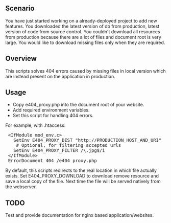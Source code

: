 ## Scenario
You have just started working on a already-deployed project to add new features.
You downloaded the latest version of db from production, latest version of code from source control. You couldn't download all resources from production because there are a lot of files and document root is very large.
You would like to download missing files only when they are required. 

## Overview
This scripts solves 404 errors caused by missing files in local version which are instead present on the application in production.

## Usage
* Copy e404_proxy.php into the document root of your website.
* Add required environment variables.
* Set this script for handling 404 errors.

For example, with .htaccess:
<pre>
 &lt;IfModule mod_env.c&gt;
   SetEnv E404_PROXY_DEST "http://PRODUCTION_HOST_AND_URI"
    # Optional, for filtering accepted urls
   SetEnv E404_PROXY_FILTER /\.jpg$/i
 &lt;/IfModule&gt;
 ErrorDocument 404 /e404_proxy.php
</pre>

By default, this scripts redirects to the real location in which file actually exists. Set E404_PROXY_DOWNLOAD to download remove resource and save a local copy of the file. Next time the file will be served natively from the webserver.

## TODO
Test and provide documentation for nginx based application/websites.